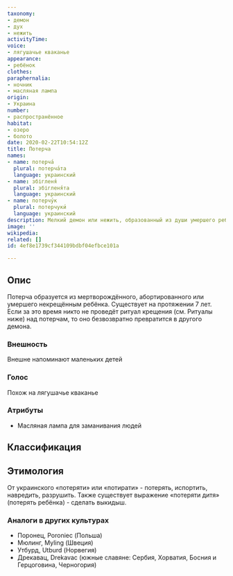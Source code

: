 ```yaml
---
taxonomy:
- демон
- дух
- нежить
activityTime:
voice:
- лягушачье кваканье
appearance:
- ребёнок
clothes:
paraphernalia:
- ночник
- масляная лампа
origin:
- Украина
number:
- распространённое
habitat:
- озеро
- болото
date: 2020-02-22T10:54:12Z
title: Потерча
names:
- name: потерча́
  plural: потерча́та
  language: украинский
- name: збігленя́
  plural: збігленя́та
  language: украинский
- name: потерчу́к
  plural: потерчуки́
  language: украинский
description: Мелкий демон или нежить, образованный из души умершего ребёнка
image: ''
wikipedia: 
related: []
id: 4ef8e1739cf344109bdbf04efbce101a

---
```

## Опис

Потерча образуется из мертворождённого, абортированного или умершего некрещённым ребёнка. Существует на протяжении 7 лет. Если за это время никто не проведёт ритуал крещения (см. Ритуалы ниже) над потерчам, то оно безвозвратно превратится в другого демона.

### Внешность

Внешне напоминают маленьких детей

### Голос

Похож на лягушачье кваканье

### Атрибуты

* Масляная лампа для заманивания людей

## Классификация

## Этимология

От украинского «потеряти» или «потирати» - потерять, испортить, навредить, разрушить. Также существует выражение «потеряти дитя» (потерять ребёнка) - сделать выкидыш.

### Аналоги в других культурах

* Поронец, Poroniec (Польша)
* Мюлинг, Myling (Швеция)
* Утбурд, Utburd (Норвегия)
* Дрекавац, Drekavac (южные славяне: Сербия, Хорватия, Босния и Герцоговина, Черногория)